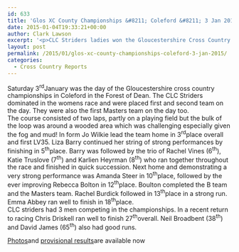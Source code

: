```yaml
---
id: 633
title: 'Glos XC County Championships &#8211; Coleford &#8211; 3 Jan 2015'
date: 2015-01-04T19:33:21+00:00
author: Clark Lawson
excerpt: '<p>CLC Striders ladies won the Gloucestershire Cross Country County Championship at Coleford on 3 Jan 2015.</p>'
layout: post
permalink: /2015/01/glos-xc-county-championships-coleford-3-jan-2015/
categories:
  - Cross Country Reports
---
```

Saturday 3<sup>rd</sup>January was the day of the Gloucestershire cross country championships in Coleford in the Forest of Dean. The CLC Striders dominated in the womens race and were placed first and second team on the day. They were also the first Masters team on the day too.  
The course consisted of two laps, partly on a playing field but the bulk of the loop was around a wooded area which was challenging especially given the fog and mud! In form Jo Wilkie lead the team home in 3<sup>rd</sup>place overall and first LV35. Liza Barry continued her string of strong performances by finishing in 5<sup>th</sup>place. Barry was followed by the trio of Rachel Vines (6<sup>th</sup>), Katie Truslove (7<sup>th</sup>) and Karlien Heyrman (8<sup>th</sup>) who ran together throughout the race and finished in quick succession. Next home and demonstrating a very strong performance was Amanda Steer in 10<sup>th</sup>place, followed by the ever improving Rebecca Bolton in 12<sup>th</sup>place. Boulton completed the B team and the Masters team. Rachel Burdick followed in 13<sup>th</sup>place in a strong run. Emma Abbey ran well to finish in 18<sup>th</sup>place.  
CLC striders had 3 men competing in the championships. In a recent return to racing Chris Driskell ran well to finish 27<sup>th</sup>overall. Neil Broadbent (38<sup>th</sup>) and David James (65<sup>th</sup>) also had good runs. 

<a href="https://www.flickr.com/photos/129700982@N05/sets/72157650124399715/" target="_blank" rel="nofollow">P</a><a href="https://www.flickr.com/photos/129700982@N05/sets/72157650124399715/" target="_blank" rel="nofollow">hotos</a>and <a href="http://www.glosaaa.org.uk/RESULTS_CROSS/2015_150103_County_CC_Champsresults.pdf" target="_blank" rel="nofollow">provisional results</a>are available now